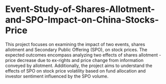 # Event-Study-of-Shares-Allotment-and-SPO-Impact-on-China-Stocks-Price
This project focuses on examining the impact of two events, shares allotment and Secondary Public Offering (SPO), on stock prices. The expected outcomes encompass analyzing two effects of shares allotment - price decrease due to ex-rights and price change from information conveyed by allotment. Additionally, the project aims to understand the effects of SPO on stock price volatility based on fund allocation and investor sentiment influenced by the SPO volume.
